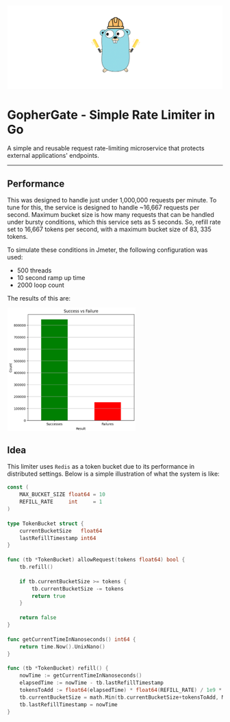 ![SafetyGopher](./docs/file.png)
# GopherGate - Simple Rate Limiter in Go

A simple and reusable request rate-limiting microservice that protects external applications' endpoints.

---
## Performance
This was designed to handle just under 1,000,000 requests per minute. To tune for this, the service is designed to handle ~16,667 requests
per second. Maximum bucket size is how many requests that can be handled under bursty conditions, which this service sets as 
5 seconds. So, refill rate set to 16,667 tokens per second, with a maximum bucket size of 83, 335 tokens. 

To simulate these conditions in Jmeter, the following configuration was used:
- 500 threads
- 10 second ramp up time
- 2000 loop count

The results of this are:

<img src="./docs/Base.png" alt="BaseMetric" width="300">

## Idea
This limiter uses `Redis` as a token bucket due to its performance in distributed settings. Below is a simple illustration of what the system is like:
```go
const (
	MAX_BUCKET_SIZE float64 = 10
	REFILL_RATE     int     = 1
)

type TokenBucket struct {
	currentBucketSize   float64
	lastRefillTimestamp int64
}

func (tb *TokenBucket) allowRequest(tokens float64) bool {
	tb.refill()

	if tb.currentBucketSize >= tokens {
		tb.currentBucketSize -= tokens
		return true
	}

	return false
}

func getCurrentTimeInNanoseconds() int64 {
	return time.Now().UnixNano()
}

func (tb *TokenBucket) refill() {
	nowTime := getCurrentTimeInNanoseconds()
	elapsedTime := nowTime - tb.lastRefillTimestamp
	tokensToAdd := float64(elapsedTime) * float64(REFILL_RATE) / 1e9 * 2
	tb.currentBucketSize = math.Min(tb.currentBucketSize+tokensToAdd, MAX_BUCKET_SIZE)
	tb.lastRefillTimestamp = nowTime
}
```
